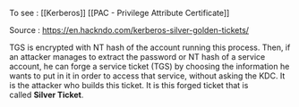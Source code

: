 To see : 
[[Kerberos]]
[[PAC - Privilege Attribute Certificate]]

Source : 
https://en.hackndo.com/kerberos-silver-golden-tickets/



TGS is encrypted with NT hash of the account running this process. 
Then, if an attacker manages to extract the password or NT hash of a service account, he can forge a service ticket (TGS) by choosing the information he wants to put in it in order to access that service, without asking the KDC. It is the attacker who builds this ticket. It is this forged ticket that is called **Silver Ticket**.